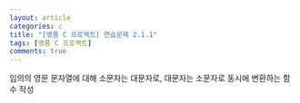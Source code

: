 ```yaml
---
layout: article
categories: c
title: "[명품 C 프로젝트] 연습문제 2.1.1"
tags: [명품 C 프로젝트]
comments: true
---
```

임의의 영문 문자열에 대해 소문자는 대문자로, 대문자는 소문자로 동시에 변환하는 함수 작성

<script src="https://gist.github.com/junbly/c566416c199272b0d784af4a8e4ba1c0.js"></script>
